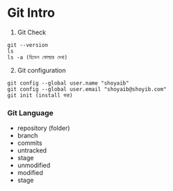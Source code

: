 # Git Intro

1. Git Check

```
git --version
ls
ls -a (হিডেন ফোল্ডার দেখা)
```

2. Git configuration

```
git config --global user.name "shoyaib"
git config --global user.email "shoyaib@shoyib.com"
git init (install করা)

```

### Git Language

- repository (folder)
- branch
- commits
- untracked
- stage
- unmodified
- modified
- stage
